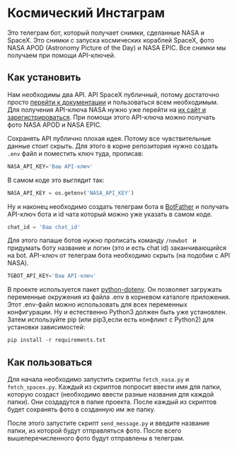 # Космический Инстаграм
Это телеграм бот, который получает снимки, сделанные NASA и SpaceX. Это снимки с запуска космических кораблей SpaceX, фото NASA APOD (Astronomy Picture of the Day) и NASA EPIC.
Все снимки мы получаем при помощи API-ключей.

## Как установить
Нам необходимы два API. API SpaceX публичный, потому достаточно просто [перейти к документации](https://documenter.getpostman.com/view/2025350/RWaEzA..) и пользоваться всем необходимым.
Для получения API-ключа NASA нужно уже перейти на [их сайт и зарегистрироваться](https://api.nasa.gov). При помощи этого API-ключа можно получать фото NASA APOD и NASA EPIC.

Сохранять API публично плохая идея. Потому все чувствительные данные стоит скрыть. Для этого в корне репозитория нужно создать ```.env``` файл и поместить ключ туда, прописав:
```python
NASA_API_KEY='Ваш API-ключ'
```

В самом коде это выглядит так:
``` python
NASA_API_KEY = os.getenv('NASA_API_KEY')
```
Ну и наконец необходимо создать телеграм бота в [BotFather](https://telegram.me/BotFather) и получать API-ключ бота и id чата который можно уже указать в самом коде.
```python
chat_id = 'Ваш chat_id'
```
Для этого папаше ботов нужно прописать команду ```/newbot ``` и придумать боту название и логин (это и есть chat id) заканчивающийся на bot.
API-ключ от телеграм бота необходимо скрыть (на подобии с API NASA).
```python
TGBOT_API_KEY='Ваш API-ключ'
```

В проекте используется пакет [python-dotenv](https://github.com/theskumar/python-dotenv). Он позволяет загружать переменные окружения из файла .env в корневом каталоге приложения.
Этот .env-файл можно использовать для всех переменных конфигурации.
Ну и естественно Python3 должен быть уже установлен. Затем используйте pip (или pip3,если есть конфликт с Python2) для установки зависимостей:
```python
pip install -r requirements.txt
```
## Как пользоваться
Для начала необходимо запустить скрипты ```fetch_nasa.py``` и ```fetch_spacex.py```. Каждый из скриптов попросит ввести имя для папки, которую создаст
(необходимо ввести разные названия для каждой папки). Они создадутся в папке проекта. После каждый из скриптов будет сохранять фото в созданную им же папку. 

После этого запустите скрипт ```send_message.py``` и введите название папки, из которой будут отправляться фото. После всего вышеперечисленного фото будут отправлены в телеграм.
